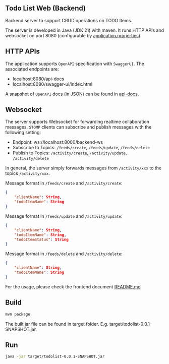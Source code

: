 ## Todo List Web (Backend)

Backend server to support CRUD operations on TODO Items.

The server is developed in Java (JDK 21) with maven. It runs HTTP APIs and websocket on port 8080 (configurable by [application.properties](./src/main/resources/application.properties)).

## HTTP APIs

The application supports `OpenAPI` specification with `SwaggerUI`. The associated endpoints are:
- localhost:8080/api-docs
- localhost:8080/swagger-ui/index.html

A snapshot of `OpenAPI` docs (in JSON) can be found in [api-docs](./api-docs.yaml).

## Websocket

The server supports Websocket for forwarding realtime collaboration messages. `STOMP` clients can subscribe and publish messages with the following setting:

- Endpoint: ws://localhost:8000/backend-ws
- Subscribe to Topics: `/feeds/create`, `/feeds/update`, `/feeds/delete`
- Publish to Topics: `/activity/create`, `/activity/update`, `/activity/delete`

In general, the server simply forwards messages from `/activity/xxx` to the topics `/activity/xxx`.

Message format in `/feeds/create` and `/activity/create`:
```json
{
    "clientName": String, 
    "todoItemName": String
}
```

Message format in `/feeds/update` and `/activity/update`:
```json
{
    "clientName": String, 
    "todoItemName": String,
    "todoItemStatus": String
}
```

Message format in `/feeds/delete` and `/activity/delete`:
```json
{
    "clientName": String, 
    "todoItemName": String
}
```

For the usage, please check the frontend document [README.md](../web/README.md)


## Build

```sh
mvn package
```

The built jar file can be found in target folder. E.g. target/todolist-0.0.1-SNAPSHOT.jar.

## Run

```sh
java -jar target/todolist-0.0.1-SNAPSHOT.jar
```